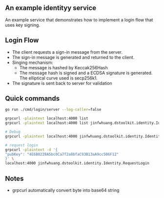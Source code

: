 


## An example identityy service
An example service that demonstrates how to implement a login flow that uses key signing.

## Login Flow
- The client requests a sign-in message from the server.
- The sign-in message is generated and returned to the client.
- Singing mechanism:
  - The message is hashed by Keccak256Hash
  - The message hash is signed and a ECDSA signature is generated. The elliptical curve used is secp256k1.
- The signature is sent back to server for validation 

## Quick commands
```bash
go run ./cmd/login/server --log-caller=false
```

```bash
grpcurl -plaintext localhost:4000 list
grpcurl -plaintext localhost:4000 list jinfwhuang.dstoolkit.identity.Identity

# Debug
grpcurl -plaintext localhost:4000 jinfwhuang.dstoolkit.identity.Identity.Debug

# request login
grpcurl -plaintext -d '{
"pubKey": "4E6B0228A5bc0Ca7f2a8bfaC93B13aA9cc506F12"
}' \
localhost:4000 jinfwhuang.dstoolkit.identity.Identity.RequestLogin
```

## Notes
- grpcurl automatically convert byte into base64 string
